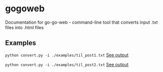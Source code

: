 # gogoweb
Documentation for go-go-web - command-line tool that converts input .txt files into .html files

## Examples

`python convert.py -i ./examples/til_post1.txt`
[See output](https://kliu57.github.io/gogoweb/til_post1.html)


`python convert.py -i ./examples/til_post2.txt`
[See output](https://kliu57.github.io/gogoweb/til_post2.html)
